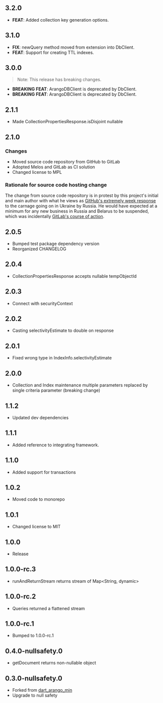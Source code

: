 ## 3.2.0

 - **FEAT**: Added collection key generation options.

## 3.1.0

 - **FIX**: newQuery method moved from extension into DbClient.
 - **FEAT**: Support for creating TTL indexes.

## 3.0.0

> Note: This release has breaking changes.

 - **BREAKING** **FEAT**: ArangoDBClient is deprecated by DbClient.
 - **BREAKING** **FEAT**: ArangoDBClient is deprecated by DbClient.

## 2.1.1
- Made CollectionPropertiesResponse.isDisjoint nullable

## 2.1.0

### Changes
- Moved source code repository from GitHub to GitLab
- Adopted Melos and GitLab as CI solution
- Changed license to MPL

### Rationale for source code hosting change

The change from source code repository is in protest by this project's initial and main author with what he views as [GitHub's extremely week response](https://github.blog/2022-03-02-our-response-to-the-war-in-ukraine/) to the carnage going on in Ukraine by Russia. He would have expected at a minimum for any new business in Russia and Belarus to be suspended, which was incidentally [GitLab's course of action](https://about.gitlab.com/blog/2022/03/11/gitlab-actions-to-date-regarding-russian-invasion-of-ukraine/#suspending-new-business-in-russia-and-belarus).


## 2.0.5

- Bumped test package dependency version
- Reorganized CHANGELOG

## 2.0.4

- CollectionPropertiesResponse accepts nullable tempObjectId

## 2.0.3

- Connect with securityContext

## 2.0.2

- Casting selectivityEstimate to double on response

## 2.0.1

- Fixed wrong type in IndexInfo.selectivityEstimate

## 2.0.0

- Collection and Index maintenance multiple parameters replaced by single criteria parameter (breaking change)

## 1.1.2

- Updated dev dependencies

## 1.1.1

- Added reference to integrating framework.

## 1.1.0

- Added support for transactions

## 1.0.2

- Moved code to monorepo

## 1.0.1

- Changed license to MIT

## 1.0.0

- Release

## 1.0.0-rc.3

- runAndReturnStream returns stream of Map<String, dynamic>

## 1.0.0-rc.2

- Queries returned a flattened stream

## 1.0.0-rc.1

- Bumped to 1.0.0-rc.1

## 0.4.0-nullsafety.0

- getDocument returns non-nullable object

## 0.3.0-nullsafety.0

- Forked from [dart_arango_min](https://pub.dev/packages/dart_arango_min)
- Upgrade to null safety

